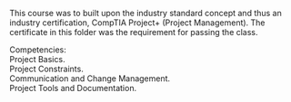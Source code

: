 This course was to built upon the industry standard concept and thus an industry certification, CompTIA Project+ (Project Management).
The certificate in this folder was the requirement for passing the class.

Competencies: <br />
Project Basics. <br />
Project Constraints. <br />
Communication and Change Management. <br />
Project Tools and Documentation.
